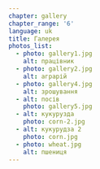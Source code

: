 ```yaml
---
chapter: gallery
chapter_range: '6'
language: uk
title: Галерея
photos_list:
  - photo: gallery1.jpg
    alt: працівник
  - photo: gallery2.jpg
    alt: аграрій
  - photo: gallery4.jpg
    alt: зрошування
  - alt: посів
    photo: gallery5.jpg
  - alt: кукурузда
    photo: corn-2.jpg
  - alt: кукурудза 2
    photo: corn.jpg
  - photo: wheat.jpg
    alt: пшениця
---
```

